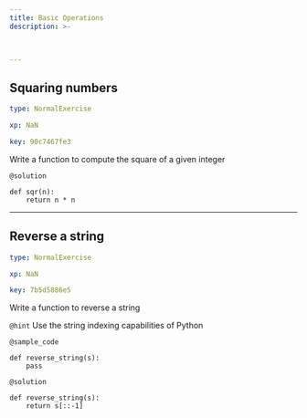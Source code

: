 ```yaml
---
title: Basic Operations
description: >-
  


---
```

## Squaring numbers

```yaml
type: NormalExercise

xp: NaN

key: 90c7467fe3
```

Write a function to compute the square of a given integer





`@solution`
```{undefined}
def sqr(n):
    return n * n
```




---
## Reverse a string

```yaml
type: NormalExercise

xp: NaN

key: 7b5d5886e5
```

Write a function to reverse a string


`@hint`
Use the string indexing capabilities of Python


`@sample_code`
```{undefined}
def reverse_string(s):
    pass
```
`@solution`
```{undefined}
def reverse_string(s):
    return s[::-1]
```



